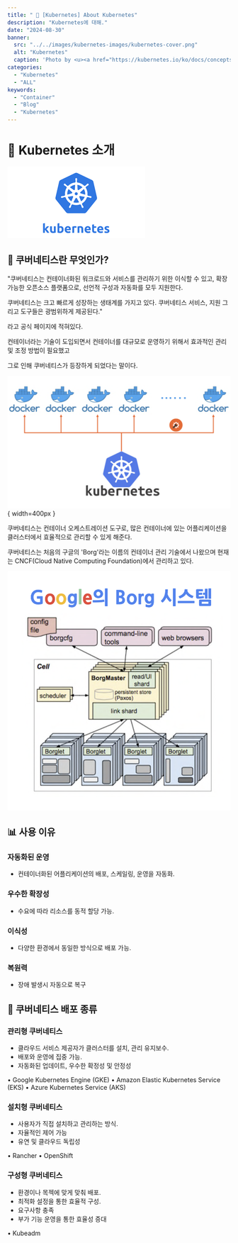 ```yaml
---
title: " 🌟 [Kubernetes] About Kubernetes"
description: "Kubernetes에 대해."
date: "2024-08-30"
banner:
  src: "../../images/kubernetes-images/kubernetes-cover.png"
  alt: "Kubernetes"
  caption: 'Photo by <u><a href="https://kubernetes.io/ko/docs/concepts/overview/">About Kuberbnetes</a></u>'
categories:
  - "Kubernetes"
  - "ALL"
keywords:
  - "Container"
  - "Blog"
  - "Kubernetes"
---
```

# 💬 Kubernetes 소개

![Kubernetes](https://raw.githubusercontent.com/jms0522/jms0522.github.io/main/content/images/kubernetes-images/kubernetes-cover.png)

## 👑 쿠버네티스란 무엇인가?

"쿠버네티스는 컨테이너화된 워크로드와 서비스를 관리하기 위한 이식할 수 있고, 확장 가능한 오픈소스 플랫폼으로, 선언적 구성과 자동화를 모두 지원한다. 

쿠버네티스는 크고 빠르게 성장하는 생태계를 가지고 있다. 쿠버네티스 서비스, 지원 그리고 도구들은 광범위하게 제공된다."

라고 공식 페이지에 적혀있다.

컨테이너라는 기술이 도입되면서 컨테이너를 대규모로 운영하기 위해서 효과적인 관리 및 조정 방법이 필요했고 

그로 인해 쿠버네티스가 등장하게 되었다는 말이다.

![Kubernetes working](https://raw.githubusercontent.com/jms0522/jms0522.github.io/main/content/images/kubernetes-images/kubernetes-working.png){ width=400px }

쿠버네티스는 컨테이너 오케스트레이션 도구로, 많은 컨테이너에 있는 어플리케이션을 클러스터에서 효율적으로 관리할 수 있게 해준다.

쿠버네티스는 처음의 구글의 'Borg'라는 이름의 컨테이너 관리 기술에서 나왔으며 현재는 CNCF(Cloud Native Computing Foundation)에서 관리하고 있다.

![Borg](https://raw.githubusercontent.com/jms0522/jms0522.github.io/main/content/images/kubernetes-images/borg.png)

## 📊 사용 이유

### 자동화된 운영

- 컨테이너화된 어플리케이션의 배포, 스케일링, 운영을 자동화.

### 우수한 확장성

- 수요에 따라 리소스를 동적 할당 가능.

### 이식성

- 다양한 환경에서 동일한 방식으로 배포 가능.

### 복원력

- 장애 발생시 자동으로 복구

## 🌟 쿠버네티스 배포 종류

### 관리형 쿠버네티스 

- 클라우드 서비스 제공자가 클러스터를 설치, 관리 유지보수.
- 배포와 운영에 집중 가능.
- 자동화된 업데이트, 우수한 확정성 및 안정성

•	Google Kubernetes Engine (GKE)
•	Amazon Elastic Kubernetes Service (EKS)
•	Azure Kubernetes Service (AKS)

### 설치형 쿠버네티스

- 사용자가 직접 설치하고 관리하는 방식.
- 자율적인 제어 가능
- 유연 및 클라우드 독립성

•	Rancher
•	OpenShift

### 구성형 쿠버네티스

- 환경이나 목젝에 맞게 맞춰 배포.
- 최적화 설정을 통한 효율적 구성.
- 요구사항 충족
- 부가 기능 운영을 통한 효율성 증대

•	Kubeadm